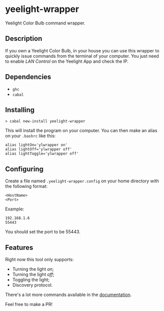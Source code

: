 # yeelight-wrapper

Yeelight Color Bulb command wrapper.

## Description

If you own a Yeelight Color Bulb, in your house you can use this wrapper to quickly issue commands from the terminal of your computer.
You just need to enable *LAN Control* on the Yeelight App and check the IP.

## Dependencies

- `ghc`
- `cabal`

## Installing

`> cabal new-install yeelight-wrapper`

This will install the program on your computer. You can then make an alias on your `.bashrc` like this:

```
alias lightOn='ylwrapper on'
alias lightOff='ylwrapper off'
alias lightToggle='ylwrapper off'
```

## Configuring

Create a file named `.yeelight-wrapper.config` on your home directory with the following format:

```
<HostName>
<Port>
```

Example:

```
192.168.1.6
55443
```

You should set the port to be 55443.

## Features

Right now this tool only supports:

- Turning the light *on*;
- Turning the light *off*;
- Toggling the light;
- Discovery protocol.

There's a lot more commands available in the [documentation](https://www.yeelight.com/download/Yeelight_Inter-Operation_Spec.pdf). 

Feel free to make a PR!
